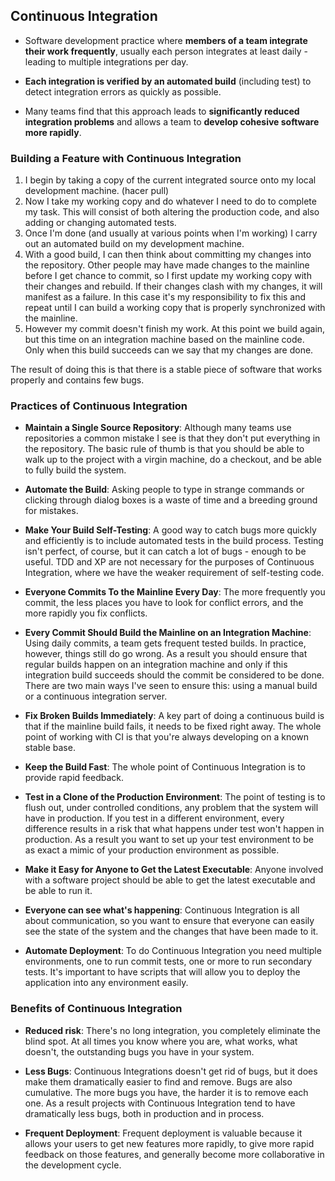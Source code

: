 ## Continuous Integration

- Software development practice where **members of a team integrate their work frequently**, usually each person integrates at least daily - leading to multiple integrations per day. 

- **Each integration is verified by an automated build** (including test) to detect integration errors as quickly as possible.

- Many teams find that this approach leads to **significantly reduced integration problems** and allows a team to **develop cohesive software more rapidly**.


### Building a Feature with Continuous Integration
1) I begin by taking a copy of the current integrated source onto my local development machine. (hacer pull)
2) Now I take my working copy and do whatever I need to do to complete my task. This will consist of both altering the production code, and also adding or changing automated tests. 
3) Once I'm done (and usually at various points when I'm working) I carry out an automated build on my development machine.
4) With a good build, I can then think about committing my changes into the repository. Other people may have made changes to the mainline before I get chance to commit, so I first update my working copy with their changes and rebuild. If their changes clash with my changes, it will manifest as a failure. In this case it's my responsibility to fix this and repeat until I can build a working copy that is properly synchronized with the mainline.
5) However my commit doesn't finish my work. At this point we build again, but this time on an integration machine based on the mainline code. Only when this build succeeds can we say that my changes are done.

The result of doing this is that there is a stable piece of software that works properly and contains few bugs.

### Practices of Continuous Integration

- **Maintain a Single Source Repository**:    Although many teams use repositories a common mistake I see is that they don't put everything in the repository. The basic rule of thumb is that you should be able to walk up to the project with a virgin machine, do a checkout, and be able to fully build the system.

- **Automate the Build**:     Asking people to type in strange commands or clicking through dialog boxes is a waste of time and a breeding ground for mistakes.

- **Make Your Build Self-Testing**:     A good way to catch bugs more quickly and efficiently is to include automated tests in the build process. Testing isn't perfect, of course, but it can catch a lot of bugs - enough to be useful. TDD and XP are not necessary for the purposes of Continuous Integration, where we have the weaker requirement of self-testing code. 

- **Everyone Commits To the Mainline Every Day**:     The more frequently you commit, the less places you have to look for conflict errors, and the more rapidly you fix conflicts.

- **Every Commit Should Build the Mainline on an Integration Machine**:  Using daily commits, a team gets frequent tested builds. In practice, however, things still do go wrong. As a result you should ensure that regular builds happen on an integration machine and only if this integration build succeeds should the commit be considered to be done. There are two main ways I've seen to ensure this: using a manual build or a continuous integration server.

- **Fix Broken Builds Immediately**: A key part of doing a continuous build is that if the mainline build fails, it needs to be fixed right away. The whole point of working with CI is that you're always developing on a known stable base.

- **Keep the Build Fast**: The whole point of Continuous Integration is to provide rapid feedback.

- **Test in a Clone of the Production Environment**: The point of testing is to flush out, under controlled conditions, any problem that the system will have in production. If you test in a different environment, every difference results in a risk that what happens under test won't happen in production. As a result you want to set up your test environment to be as exact a mimic of your production environment as possible.

- **Make it Easy for Anyone to Get the Latest Executable**: Anyone involved with a software project should be able to get the latest executable and be able to run it.

- **Everyone can see what's happening**: Continuous Integration is all about communication, so you want to ensure that everyone can easily see the state of the system and the changes that have been made to it.

- **Automate Deployment**: To do Continuous Integration you need multiple environments, one to run commit tests, one or more to run secondary tests. It's important to have scripts that will allow you to deploy the application into any environment easily.   


### Benefits of Continuous Integration
 
- **Reduced risk**: There's no long integration, you completely eliminate the blind spot. At all times you know where you are, what works, what doesn't, the outstanding bugs you have in your system.

- **Less Bugs**: Continuous Integrations doesn't get rid of bugs, but it does make them dramatically easier to find and remove. Bugs are also cumulative. The more bugs you have, the harder it is to remove each one. As a result projects with Continuous Integration tend to have dramatically less bugs, both in production and in process.

- **Frequent Deployment**: Frequent deployment is valuable because it allows your users to get new features more rapidly, to give more rapid feedback on those features, and generally become more collaborative in the development cycle.
